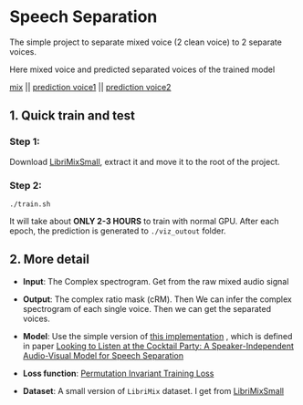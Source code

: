 # Speech Separation
The simple project to separate mixed voice (2 clean voice) to 2 separate voices.

Here mixed voice and predicted separated voices of the trained model

[mix](output_sample/mix.mp3) ||  [prediction voice1](output_sample/pred1.mp3) || [prediction voice2](output_sample/pred2.mp3)

## 1. Quick train and test
### Step 1:
Download [LibriMixSmall](https://zenodo.org/record/3871592/files/MiniLibriMix.zip?download=1 ), extract it and move it to the root of the project. 
### Step 2:
`./train.sh`

It will take about **ONLY 2-3 HOURS** to train with normal GPU. After each epoch, the prediction is generated to `./viz_outout` folder.


## 2. More detail
+ **Input**:
   The Complex spectrogram. Get from the raw mixed audio signal
+ **Output**:
   The complex ratio mask (cRM). Then We can infer the complex spectrogram of each single voice. Then we can get the separated voices.
+ **Model**:
  Use the simple version of [this implementation](https://github.com/bill9800/speech_separation/blob/master/model/lib/model_AO.py) , which is defined in paper [Looking to Listen at the Cocktail Party: A Speaker-Independent Audio-Visual Model for Speech Separation](https://arxiv.org/abs/1804.03619)

+ **Loss function**:
  [Permutation Invariant Training Loss](https://arxiv.org/pdf/1607.00325.pdf)
  
+ **Dataset**:
 A small version of `LibriMix` dataset. I get from [LibriMixSmall](https://zenodo.org/record/3871592/files/MiniLibriMix.zip?download=1) 


